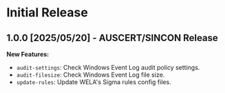 # Initial Release

## 1.0.0 [2025/05/20] - AUSCERT/SINCON Release

**New Features:**

- `audit-settings`: Check Windows Event Log audit policy settings.
- `audit-filesize`: Check Windows Event Log file size.
- `update-rules`: Update WELA's Sigma rules config files.